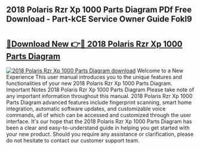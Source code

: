 ## 2018 Polaris Rzr Xp 1000 Parts Diagram PDf Free Download - Part-kCE Service Owner Guide FokI9

# <h2><a href="http://dfq2s3v.blite.top/?on=2018+Polaris+Rzr+Xp+1000+Parts+Diagram">🔗Download New 👉🔴 2018 Polaris Rzr Xp 1000 Parts Diagram</a></h2>

[![2018 Polaris Rzr Xp 1000 Parts Diagram download](https://i.imgur.com/lujVjoI.png)](http://dfq2s3v.blite.top/?on=2018+Polaris+Rzr+Xp+1000+Parts+Diagram)
Welcome to a New Experience This user manual introduces you to the unique features and functionalities of your new 2018 Polaris Rzr Xp 1000 Parts Diagram. Important Notes 2018 Polaris Rzr Xp 1000 Parts Diagram Please take note of any important information throughout this manual. 2018 Polaris Rzr Xp 1000 Parts Diagram advanced features include fingerprint scanning, smart home integration, automatic software updates, and customizable voice commands, all of which can be accessed and customized through the user interface. It's our hope that the 2018 Polaris Rzr Xp 1000 Parts Diagram has been a clear and easy-to-understand guide in helping you get started with your new product. Should you require any assistance or clarification, please do not hesitate to contact our customer support team.
